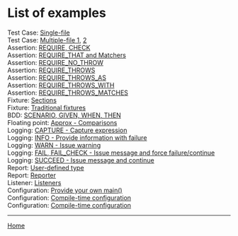 <a id="top"></a>
# List of examples

Test Case: [Single-file](../examples/010-TestCase.cpp)<br>
Test Case: [Multiple-file 1](../examples/020-TestCase-1.cpp), [2](../examples/020-TestCase-1.cpp)<br>
Assertion: [REQUIRE, CHECK](../examples/030-Asn-Require-Check.cpp)<br>
Assertion: [REQUIRE_THAT and Matchers](../examples/040-Asn-RequireThat.cpp)<br>
Assertion: [REQUIRE_NO_THROW](../examples/050-Asn-RequireNoThrow.cpp)<br>
Assertion: [REQUIRE_THROWS](../examples/050-Asn-RequireThrows.cpp)<br>
Assertion: [REQUIRE_THROWS_AS](../examples/070-Asn-RequireThrowsAs.cpp)<br>
Assertion: [REQUIRE_THROWS_WITH](../examples/080-Asn-RequireThrowsWith.cpp)<br>
Assertion: [REQUIRE_THROWS_MATCHES](../examples/090-Asn-RequireThrowsMatches.cpp)<br>
Fixture: [Sections](../examples/100-Fix-Section.cpp)<br>
Fixture: [Traditional fixtures](../examples/110-Fix-Fixture.cpp)<br>
BDD: [SCENARIO, GIVEN, WHEN, THEN](../examples/120-Bdd-ScenarioGivenWhenThen.cpp)<br>
Floating point: [Approx - Comparisons](../examples/130-Fpt-Approx.cpp)<br>
Logging: [CAPTURE - Capture expression](../examples/140-Log-Capture.cpp)<br>
Logging: [INFO - Provide information with failure](../examples/150-Log-Info.cpp)<br>
Logging: [WARN - Issue warning](../examples/160-Log-Warn.cpp)<br>
Logging: [FAIL, FAIL_CHECK - Issue message and force failure/continue](../examples/170-Log-Fail.cpp)<br>
Logging: [SUCCEED - Issue message and continue](../examples/180-Log-Succeed.cpp)<br>
Report: [User-defined type](../examples/190-Rpt-ReportUserDefinedType.cpp)<br>
Report: [Reporter](../examples/200-Rpt-UserDefinedReporter.cpp)<br>
Listener: [Listeners](../examples/210-Lsn-Listeners.cpp)<br>
Configuration: [Provide your own main()](../examples/220-Cfg-OwnMain.cpp)<br>
Configuration: [Compile-time configuration](../examples/230-Cfg-CompileTimeConfiguration.cpp)<br>
Configuration: [Compile-time configuration](../examples/240-Cfg-RunTimeConfiguration.cpp)<br>

---

[Home](Readme.md#top)

